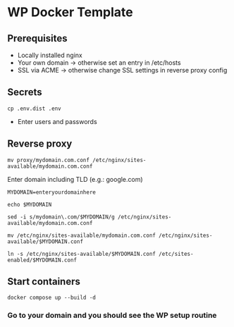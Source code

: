 # WP Docker Template


## Prerequisites

* Locally installed nginx
* Your own domain -> otherwise set an entry in /etc/hosts
* SSL via ACME -> otherwise change SSL settings in reverse proxy config


## Secrets

`cp .env.dist .env`

* Enter users and passwords


## Reverse proxy

`mv proxy/mydomain.com.conf /etc/nginx/sites-available/mydomain.com.conf`


Enter domain including TLD (e.g.: google.com)

`MYDOMAIN=enteryourdomainhere`

`echo $MYDOMAIN`

`sed -i s/mydomain\.com/$MYDOMAIN/g /etc/nginx/sites-available/mydomain.com.conf`

`mv /etc/nginx/sites-available/mydomain.com.conf /etc/nginx/sites-available/$MYDOMAIN.conf`

`ln -s /etc/nginx/sites-available/$MYDOMAIN.conf /etc/sites-enabled/$MYDOMAIN.conf`

## Start containers

`docker compose up --build -d`


### Go to your domain and you should see the WP setup routine
